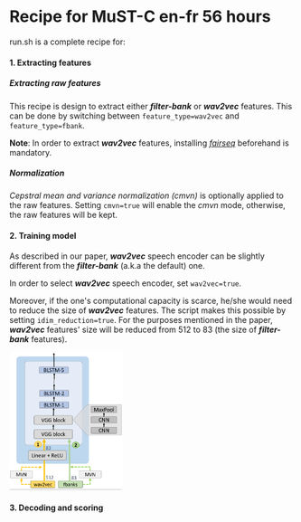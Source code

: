 # Recipe for MuST-C en-fr 56 hours

run.sh is a complete recipe for:

#### 1. Extracting features
##### Extracting raw features
This recipe is design to extract either **_filter-bank_** or **_wav2vec_** features. This can be done by switching between `feature_type=wav2vec` and `feature_type=fbank`.

**Note**: In order to extract **_wav2vec_** features, installing [_fairseq_](https://github.com/pytorch/fairseq/tree/master/examples/wav2vec) beforehand is mandatory.

##### Normalization 
_Cepstral mean and variance normalization (cmvn)_ is optionally applied to the raw features. Setting `cmvn=true` will enable the _cmvn_ mode, otherwise, the raw features will be kept.

#### 2. Training model
As described in our paper, **_wav2vec_** speech encoder can be slightly different from the  **_filter-bank_** (a.k.a the default) one.

In order to select **_wav2vec_** speech encoder, set `wav2vec=true`.

Moreover, if the one's computational capacity is scarce, he/she would need to reduce the size of **_wav2vec_** features. The script makes this possible by setting `idim_reduction=true`. For the purposes mentioned in the paper, **_wav2vec_** features' size will be reduced from 512 to 83 (the size of **_filter-bank_** features).

<img src="wav2vec-speech-encoder-IS20.png" alt="speech_encoder" width="200"/>

#### 3. Decoding and scoring
